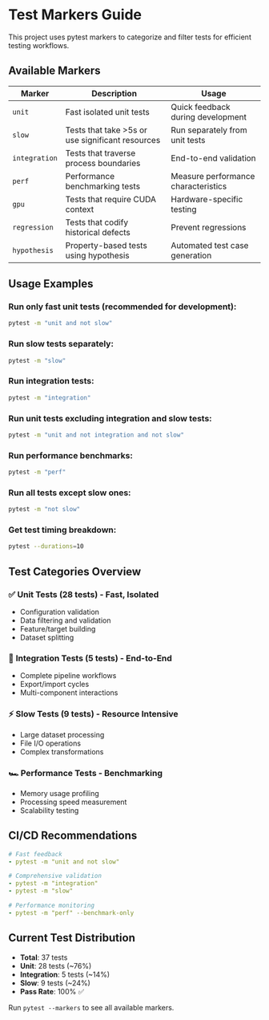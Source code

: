 # Test Markers Guide

This project uses pytest markers to categorize and filter tests for efficient testing workflows.

## Available Markers

| Marker | Description | Usage |
|--------|-------------|-------|
| `unit` | Fast isolated unit tests | Quick feedback during development |
| `slow` | Tests that take >5s or use significant resources | Run separately from unit tests |
| `integration` | Tests that traverse process boundaries | End-to-end validation |
| `perf` | Performance benchmarking tests | Measure performance characteristics |
| `gpu` | Tests that require CUDA context | Hardware-specific testing |
| `regression` | Tests that codify historical defects | Prevent regressions |
| `hypothesis` | Property-based tests using hypothesis | Automated test case generation |

## Usage Examples

### Run only fast unit tests (recommended for development):
```bash
pytest -m "unit and not slow"
```

### Run slow tests separately:
```bash
pytest -m "slow"
```

### Run integration tests:
```bash
pytest -m "integration"
```

### Run unit tests excluding integration and slow tests:
```bash
pytest -m "unit and not integration and not slow"
```

### Run performance benchmarks:
```bash
pytest -m "perf"
```

### Run all tests except slow ones:
```bash
pytest -m "not slow"
```

### Get test timing breakdown:
```bash
pytest --durations=10
```

## Test Categories Overview

### ✅ **Unit Tests (28 tests)** - Fast, Isolated
- Configuration validation
- Data filtering and validation
- Feature/target building
- Dataset splitting

### 🔄 **Integration Tests (5 tests)** - End-to-End
- Complete pipeline workflows
- Export/import cycles
- Multi-component interactions

### ⚡ **Slow Tests (9 tests)** - Resource Intensive
- Large dataset processing
- File I/O operations
- Complex transformations

### 🏎️ **Performance Tests** - Benchmarking
- Memory usage profiling
- Processing speed measurement
- Scalability testing

## CI/CD Recommendations

```yaml
# Fast feedback
- pytest -m "unit and not slow"

# Comprehensive validation
- pytest -m "integration"
- pytest -m "slow"

# Performance monitoring
- pytest -m "perf" --benchmark-only
```

## Current Test Distribution

- **Total**: 37 tests
- **Unit**: 28 tests (~76%)
- **Integration**: 5 tests (~14%)
- **Slow**: 9 tests (~24%)
- **Pass Rate**: 100% ✅

Run `pytest --markers` to see all available markers.
